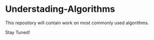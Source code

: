 # Understading-Algorithms

This repository will contain work on most commonly used algorithms.

Stay Tuned! 
